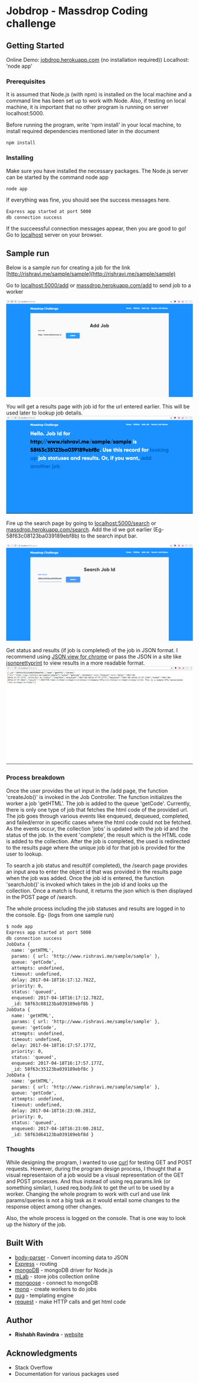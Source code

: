 # Jobdrop - Massdrop Coding challenge


## Getting Started

Online Demo: [jobdrop.herokuapp.com](https://jobdrop.herokuapp.com) (no installation required))
Localhost: 'node app' 

### Prerequisites

It is assumed that Node.js (with npm) is installed on the local machine and a command line has been set up to work with Node. Also, if testing on local machine, it is important that no other program is running on server localhost:5000.

Before running the program, write 'npm install' in your local machine, to install required dependencies mentioned later in the document

```
npm install
```

### Installing

Make sure you have installed the necessary packages. The Node.js server can be started by the command node app

```
node app
```

If everything was fine, you should see the success messages here.

```
Express app started at port 5000
db connection success
```

If the succeessful connection messages appear, then you are good to go! Go to [localhost](http://localhost:5000/add) server on your browser.

## Sample run
Below is a sample run for creating a job for the link [http://rishravi.me/sample/sample](http://rishravi.me/sample/sample)


Go to [localhost:5000/add](http://localhost:5000/add) or [massdrop.herokuapp.com/add](https://jobdrop.herokuapp.com/add) to send job to a worker

![Add job to queue](https://github.com/Rishabhravindra/jobdrop/blob/master/public/img/addJob.PNG)


You will get a results page with job id for the url entered earlier. This will be used later to lookup job details.
![Job details](https://github.com/Rishabhravindra/jobdrop/blob/master/public/img/jobId.PNG)


Fire up the search page by going to [localhost:5000/search](http://localhost:5000/search) or [massdrop.herokuapp.com/search](https://jobdrop.herokuapp.com/search). Add the id we got earlier (Eg- 58f63c08123ba039189ebf8b) to the search input bar.

![Search page](https://github.com/Rishabhravindra/jobdrop/blob/master/public/img/searchjob.PNG)


Get status and results (if job is completed) of the job in JSON format. I recommend using [JSON view for chrome](https://chrome.google.com/webstore/detail/jsonview/chklaanhfefbnpoihckbnefhakgolnmc?hl=en) or pass the JSON in a site like [jsonprettyprint](http://jsonprettyprint.com/) to view results in a more readable format.
![Search results](https://github.com/Rishabhravindra/jobdrop/blob/master/public/img/jobresult.PNG) 

### Process breakdown

Once the user provides the url input in the /add page, the function 'createJob()' is invoked in the Job Controller. The function initializes the worker a job 'getHTML'. The job is added to the queue 'getCode'. Currently, there is only one type of job that fetches the html code of the provided url. The job goes through various events like enqueued, dequeued, completed, and failed/error in specific cases where the html code could not be fetched. As the events occur, the collection 'jobs' is updated with the job id and the status of the job. In the event 'complete', the result which is the HTML code is added to the collection. After the job is completed, the used is redirected to the results page where the unique job id for that job is provided for the user to lookup.  

To search a job status and result(if completed), the /search page provides an input area to enter the object id that was provided in the results page when the job was added. Once the job id is entered, the function 'searchJob()' is invoked which takes in the job id and looks up the collection. Once a match is found, it returns the json which is then displayed in the POST page of /search. 

The whole process including the job statuses and results are logged in to the console. 
Eg- (logs from one sample run)
```
$ node app
Express app started at port 5000
db connection success
JobData {
  name: 'getHTML',
  params: { url: 'http://www.rishravi.me/sample/sample' },
  queue: 'getCode',
  attempts: undefined,
  timeout: undefined,
  delay: 2017-04-18T16:17:12.782Z,
  priority: 0,
  status: 'queued',
  enqueued: 2017-04-18T16:17:12.782Z,
  _id: 58f63c08123ba039189ebf8b }
JobData {
  name: 'getHTML',
  params: { url: 'http://www.rishravi.me/sample/sample' },
  queue: 'getCode',
  attempts: undefined,
  timeout: undefined,
  delay: 2017-04-18T16:17:57.177Z,
  priority: 0,
  status: 'queued',
  enqueued: 2017-04-18T16:17:57.177Z,
  _id: 58f63c35123ba039189ebf8c }
JobData {
  name: 'getHTML',
  params: { url: 'http://www.rishravi.me/sample/sample' },
  queue: 'getCode',
  attempts: undefined,
  timeout: undefined,
  delay: 2017-04-18T16:23:00.281Z,
  priority: 0,
  status: 'queued',
  enqueued: 2017-04-18T16:23:00.281Z,
  _id: 58f63d64123ba039189ebf8d }
```
### Thoughts
While designing the program, I wanted to use [curl](https://curl.haxx.se/) for testing GET and POST requests. However, during the program design process, I thought that a visual representaion of a job would be a visual representation of the GET and POST processes. And thus instead of using req.params.link (or something similar), I used req.body.link to get the url to be used by a worker. Changing the whole program to work with curl and use link params/queries is not a big task as it would entail some changes to the response object among other changes.  

Also, the whole process is logged on the console. That is one way to look up the history of the job.

## Built With

* [body-parser](https://www.npmjs.com/package/body-parser) - Convert incoming data to JSON
* [Express](http://expressjs.com/) - routing 
* [mongoDB](https://www.npmjs.com/package/mongodb) - mongoDB driver for Node.js
* [mLab](https://mlab.com/) - store jobs collection online
* [mongoose](http://mongoosejs.com/) - connect to mongoDB
* [monq](https://github.com/scttnlsn/monq) - create workers to do jobs
* [pug](https://pugjs.org/api/getting-started.html) - templating engine
* [request](https://www.npmjs.com/package/request) - make HTTP calls and get html code


## Author

* **Rishabh Ravindra** - [website](http://rishravi.me)

## Acknowledgments

* Stack Overflow
* Documentation for various packages used

